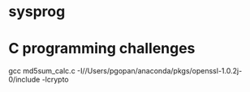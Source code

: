 # sysprog
# C programming challenges
gcc md5sum_calc.c  -I//Users/pgopan/anaconda/pkgs/openssl-1.0.2j-0/include -lcrypto 
